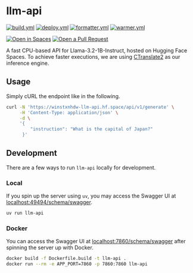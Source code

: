 # llm-api

[![build.yml](https://github.com/winstxnhdw/llm-api/actions/workflows/main.yml/badge.svg)](https://github.com/winstxnhdw/llm-api/actions/workflows/main.yml)
[![deploy.yml](https://github.com/winstxnhdw/llm-api/actions/workflows/deploy.yml/badge.svg)](https://github.com/winstxnhdw/llm-api/actions/workflows/deploy.yml)
[![formatter.yml](https://github.com/winstxnhdw/llm-api/actions/workflows/formatter.yml/badge.svg)](https://github.com/winstxnhdw/llm-api/actions/workflows/formatter.yml)
[![warmer.yml](https://github.com/winstxnhdw/llm-api/actions/workflows/warmer.yml/badge.svg)](https://github.com/winstxnhdw/llm-api/actions/workflows/warmer.yml)

[![Open in Spaces](https://huggingface.co/datasets/huggingface/badges/raw/main/open-in-hf-spaces-md-dark.svg)](https://huggingface.co/spaces/winstxnhdw/llm-api)
[![Open a Pull Request](https://huggingface.co/datasets/huggingface/badges/raw/main/open-a-pr-md-dark.svg)](https://github.com/winstxnhdw/llm-api/compare)

A fast CPU-based API for Llama-3.2-1B-Instruct, hosted on Hugging Face Spaces. To achieve faster executions, we are using [CTranslate2](https://github.com/OpenNMT/CTranslate2) as our inference engine.

## Usage

Simply cURL the endpoint like in the following.

```bash
curl -N 'https://winstxnhdw-llm-api.hf.space/api/v1/generate' \
     -H 'Content-Type: application/json' \
     -d \
     '{
         "instruction": "What is the capital of Japan?"
      }'
```

## Development

There are a few ways to run `llm-api` locally for development.

### Local

If you spin up the server using `uv`, you may access the Swagger UI at [localhost:49494/schema/swagger](http://localhost:49494/schema/swagger).

```bash
uv run llm-api
```

### Docker

You can access the Swagger UI at [localhost:7860/schema/swagger](http://localhost:7860/schema/swagger) after spinning the server up with Docker.

```bash
docker build -f Dockerfile.build -t llm-api .
docker run --rm -e APP_PORT=7860 -p 7860:7860 llm-api
```
